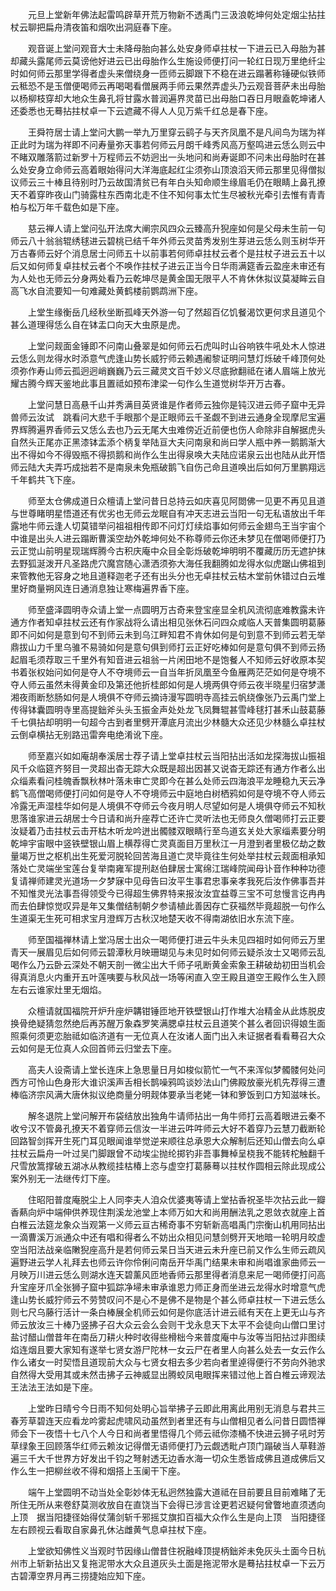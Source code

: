 <!-- { "loadSidebar": true } -->
　　元旦上堂新年佛法起雷鸣辟草开荒万物新不透禹门三汲浪乾坤何处定烟尘拈拄杖云聊把扁舟清夜笛和烟吹出洞庭春下座。

　　观音诞上堂问观音大士未降母胎向甚么处安身师卓拄杖一下进云已入母胎为甚却藏头露尾师云莫谤他好进云已出母胎作么生施设师便打问一轮红日现万里绝纤尘时如何师云那里学得者虚头来僧绕身一匝师云脚跟下不稳在进云蹋著称锤硬似铁师云秪恐不是玉僧便喝师云再喝喝看僧展两手师云果然弄虚头乃云观音菩萨未出母胎以杨柳枝穿却大地众生鼻孔将甘露水普润遍界灵苗已出母胎口吞日月眼盍乾坤诸人还委悉也无蓦拈拄杖卓一下云遮藏不得人人见万紫千红总是春下座。

　　王舜符居士请上堂问大鹏一举九万里穿云鹞子与天齐凤凰不是凡间鸟为瑞为祥正此时为瑞为祥即不问寿量弥天事若何师云月朗千峰秀风高万壑鸣进云恁么则云中不睹双雕落箭过新罗十万程师云不妨迥出一头地问和尚寿诞即不问未出母胎时在甚么处安身立命师云高着眼始得问大洋海底起红尘须弥山顶浪滔天师云那里见得僧拟议师云三十棒且待别时乃云故国清贫已有年白头知命顺生缘眉毛仍在眼睛上鼻孔撩天不着穿昨夜山门骑露柱东西南北走不住不知何事太忙生尽被秋光牵引去惟有青青柏与松万年千载色如是下座。

　　慈云禅人请上堂问弘开法席大阐宗风四众云臻高升猊座如何是父母未生前一句师云八十翁翁辊绣毬进云碧桃已结千年外师云灵苗秀发别生芽进云恁么则玉树华开万古春师云好个消息居士问师五十以前事若何师卓拄杖云者个是拄杖子进云五十以后又如何师复卓拄杖云者个不唤作拄杖子进云正当今日华雨满筵香云盈座未审还有为人处也无师云分身两处看乃云乾坤尽是黄金国无限平人不肯休休拟议莫凝眸云自高飞水自流要知一句难藏处黄鹤楼前鹦鹉洲下座。

　　上堂生缘衡岳几经秋坐断孤峰天外游一句了然超百亿饥餐渴饮更何求且道见个甚么道理得恁么自在钵盂口向天大虫原是虎。

　　上堂问觌面金锤即不问南山叠翠是如何师云石虎叫时山谷响铁牛吼处木人惊进云恁么则龙得水时添意气虎逢山势长威狞师云赖遇阇黎证明问慧灯烁破千峰顶何处须弥作寿山师云孤迥迥峭巍巍乃云三藏灵文百千妙义尽底掀翻祗在诸人眉端上放光耀古腾今辉天鉴地此事且置祗如预布津梁一句作么生道觉树华开万古春。

　　上堂问慧日高悬千山并秀满目英贤谁是作者师云独你是钝汉进云师子窟中无异兽师云汝试　跳看问大悲千手眼那个是正眼师云千圣觑不到进云通身全现摩尼宝遍界辉腾遍界香师云又恁么去也乃云无尾大虫难傍近近前便也伤人命除非自解据虎头自然头正尾亦正黑漆钵盂添个柄复举陆亘大夫问南泉和尚曰学人瓶中养一鹅鹅渐大出不得如今不得毁瓶不得损鹅和尚作么生出得泉唤大夫陆应诺泉云出也陆从此开悟师云陆大夫弄巧成拙若不是南泉未免瓶破鹅飞自伤己命且道唤出后如何万里鹏翔远千年鹤共飞下座。

　　师至太仓佛成道日众檀请上堂问昔日总持云如庆喜见阿閦佛一见更不再见且道与世尊睹明星悟道还有优劣也无师云龙眠自有冲天志进云当阳一句无私语放出千年露地牛师云逢人切莫错举问祖祖相传即不问灯灯续焰事如何师云金翅鸟王当宇宙个中谁是出头人进云蹋断曹溪空劫外乾坤何处不称尊师云你还未梦见在僧喝师便打乃云正觉山前明星现瑞辉腾今古积庆庵中众目全彰烁破乾坤明明不覆藏历历无遮护抹去野狐涎泼开凡圣路虎穴魔宫随心潇洒须弥大海任我翻腾如龙得水似虎踞山佛祖到来管教他无容身之地且道释迦老子还有出头分也无卓拄杖云枯木堂前休错过白云堆里好商量朔风连日通消息独让寒梅遍界香下座。

　　师至盛泽圆明寺众请上堂一点圆明万古奇来登宝座显全机风流彻底难教露未许通方作者知卓拄杖云还有作家战将么请出相见张休石问四众咸临人天普集圆明葛藤即不问如何是意到句不到师云未到乌江畔知君不肯休如何是句到意不到师云若无举鼎拔山力千里乌骓不易骑如何是意句俱到师打云正好吃棒如何是意句俱不到师云扬起眉毛须荐取三千里外有知音进云祖翁一片闲田地不是饱餐人不知师云好收原本契书着张权始问如何是夺人不夺境师云一自当年折凤凰至今鱼雁两茫茫如何是夺境不夺人师云虽然未得黄金印及第还他折桂郎如何是人境两俱夺师云夜半晓星归宿梦潇湘夜雨断愁肠如何是人境俱不夺师云摘诗漫写圆明寺高挂云帆绕像张乃云禹门堂上传得钵囊圆明寺里高提鈯斧头头玉振金声处处龙飞凤舞辊甚雪峰毬打甚禾山鼓葛藤千七俱拈却明明一句超今古到者里劈开潭底月流出少林髓大众还见少林髓么卓拄杖云倒卓横拈无别路迅雷奔电绝淆讹下座。

　　师至嘉兴如如庵胡奉溪居士荐子请上堂卓拄杖云当阳拈出活如龙探海拔山振祖风千众临筵齐努目一灵超出杳无踪大众既是超出因甚又说杳无踪还有通方作者么出众缁素看问桂魄香飘秋林叶落未审亡灵即今在甚么处师云四海浪平龙睡稳九天云净鹤飞高僧喝师便打问如何是夺人不夺境师云中庭地白树栖鸦如何是夺境不夺人师云冷露无声湿桂华如何是人境俱不夺师云今夜月明人尽望如何是人境俱夺师云不知秋思落谁家进云胡居士今日请和尚升座荐亡还许亡灵听法也无师良久僧喝师打云正要汝疑着乃击拄杖云击开枯木听龙吟迸出髑髅双眼睛行至鸟道玄关处大家缁素要分明乾坤宇宙眼中竖铁壁银山眉上横荐得亡灵真面目万里秋江一月澄到者里极亿劫之数量竭万世之枢机出生死爱河脱轮回苦海且道亡灵毕竟往生何处举拄杖云觌面相承知落处亡灵端坐宝莲台复举南雍军提刑赵伯肆居士寓绵江瑞峰院闻母讣音作种种功德复请禅师建灵光道场一夕梦寐中见母告曰汝平生事君忠事亲孝我死后汝作佛事吾并不知惟灵光法事吾得领受今已得超生佛界特来报汝汝宜益尊三宝不可怠慢言讫冉冉而去伯肆惊觉叹异是年又集僧结制朝夕参请植此善因存亡获福然毕竟超脱一句作么生道渠无生死可相求宝月澄辉万古秋汉地楚天收不得南湖依旧水东流下座。

　　师至国福禅林请上堂冯居士出众一喝师便打进云牛头未见四祖时如何师云万里青天一展眉见后如何师云碧潭秋月映珊瑚见与未见时如何师云疑杀汝士又喝师云乱喝作么乃云卧云深处不朝天剖一微尘出大千师子吼断黄金索象王耕破劫初田当机会得真消息火内重开五叶莲咦要与秋风战一场等闲直入空王殿且道空王殿作么生入顾左右云谁家灶里无烟焰。

　　众檀请就国福院开炉升座炉韝钳锤匝地开铁壁银山打作堆大冶精金从此炼脱皮换骨绝疑猜忽然绝后再苏醒万象森罗笑满腮卓拄杖云且道笑个甚么者回识得娘生面照乘何须更恋胎祗如临济道有一无位真人在汝诸人面门出入未证据者看看蓦召大众云如何是无位真人众回首师云归堂去下座。

　　高夫人设斋请上堂长连床上急思量日月如梭似箭忙一气不来浑似梦髑髅何处问西方可怜山色身形大谁识溪声舌相长鹊噪鸦鸣谈妙法山门佛殿放豪光机先荐得三遭棒临济宗风满大唐休拟议绝商量分明觌体要承当老姥一钵和箩饭到口方知滋味长。

　　解冬退院上堂问解开布袋结放出独角牛请师拈出一角牛师打云高着眼进云秦不收兮汉不管鼻孔撩天不着穿师云信汝一半进云吽吽师云大好不着穿乃云慧刀截断轮回路智剑挥开生死门耳见眼闻谁举觉逆来顺往总承恩大众解制后还知山僧去向么卓拄杖云扁舟一叶过吴门脚跟曾不动埃尘抛纶掷钓非吾事舞棹呈桡我不能转柁触翻千尺雪放篙撑破五湖冰从教缆挂枯椿上恣与虚空打葛藤蓦以拄杖作圆相云除此现成公案外别无一法继传灯下座。

　　住昭阳普度庵脱尘上人同李夫人洎众优婆夷等请上堂拈香祝圣毕次拈云此一瓣香爇向炉中端伸供养现住荆溪龙池堂上本师万如大和尚用酬法乳之恩敛衣就座上首白椎云法筵龙象众当观第一义师云亘古稀奇事不穷斩新高唱禹门宗衡山机用同拈出一滴曹溪万派通众中还有唱和得者么不妨出众相见问慧剑劈开天地暗一轮明月皎虚空当阳法战亲临敶猊座高升是若何师云杲日当天进云未升座已前又作么生师云疏风遍野进云学人礼拜去也师云许你伶俐问南岳开华禹门结果未审和尚唱谁家曲师云一月映万川进云恁么则湖水连天碧薰风匝地香师云那里得者消息来尼一喝师便打问高升宝座牙爪全张狮子窟中狐踪净埽未审承谁恩力师正身而坐进云龙得水时增意气虎逢山势长威狞师云不劳赞叹问不是心不是佛不是物是个甚么师卓拄杖一下进云恁么则七尺乌藤行活计一条白棒展全机师云如何是你底活计进云祗有天在上更无山与齐师云放汝三十棒乃竖拂子召大众云会么会则干戈永息天下太平不会徒向山僧口里讨盐讨醋山僧昔年在南岳刀耕火种时收得些榾柮今来普度庵中与汝等当阳拈过非图续焰连烟且要大家知有遂举七贤女游尸陀林一女云尸在者里人向甚么处去一女云作么作么诸女一时契悟且道现前大众与七贤女相去多少若向者里逴得便行不劳向外驰求自然得大受用其或未然击拂子云神威显出腾蛟凤电眼挥来错过他上首白椎云谛观法王法法王法如是下座。

　　上堂昨日晴兮今日雨不知何处明心旨举拂子云即此用离此用别无消息与君共三春芳草碧连天应看龙吟雾起虎啸风动虽然到者里还有与山僧相见者么问昔日圆悟禅师会下一夜悟十七八个人今日和尚者里悟得几个师云祗你漆桶不快进云狮子吼时芳草绿象王回顾落华红师云赖汝记得僧无语师便打乃云觑透毗卢顶门蹋破当人草鞋游遍三千大千世界方好发出千钧之弩射透无边香水海一切众生悉皆成佛且道成佛后又作么生一把柳丝收不得和烟搭上玉阑干下座。

　　端午上堂圆明不动当处全彰妙体无私迥然独露大道祗在目前要且目前难睹了无所住无所从来卷舒莫测收放自在直饶当下会得已涉言诠更若迟疑何曾瞥地直须透向上顶　据当阳捷径始得仗蒲剑斩千邪摇艾旗扣百福大众作么生是向上顶　当阳捷径左右顾视云看取自家鼻孔休沾雌黄气息卓拄杖下座。

　　上堂欲知佛性义当观时节因缘山僧昔住祝融峰顶提柄鈯斧未免灰头土面今日杭州市上斩新拈出又复拖泥带水大众且道灰头土面是拖泥带水是蓦拈拄杖卓一下云万古碧潭空界月再三捞捷始应知下座。

